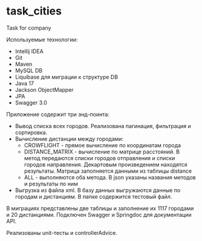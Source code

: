 # task_cities
Task for company

Используемые технологии:
-	Intellij IDEA 
-	Git
-	Maven
-	MySQL DB
-	Liquibase для миграции к структуре DB
-	Java 17
-	Jackson ObjectMapper
-	JPA
-	Swagger 3.0

  Приложение содержит три энд-поинта:
- Вывод списка всех городов. Реализована пагинация, фильтрация и сортировка.
- Вычисление дистанции между городами:
  - CROWFLIGHT - прямое вычисление по координатам города
  - DISTANCE_MATRIX - вычисление по матрице расстояний. В метод передаются списки городов отправления и списки городов направления. Декартовым произведением находятся результаты. Матрица заполняется данными из таблицы distance
  - ALL - выполняются оба метода. В json указаны названия методов и результаты по ним
- Выгрузка из файла xml. В базу данных выгружаются данные по городам и дистанциям. В папке содержится тестовый файл.

В миграциях представлены две таблицы и заполнение их 1117 городами и 20 дистанциями.
Подключен Swagger и Springdoc для документации API.

Реализованы unit-тесты и controllerAdvice.
